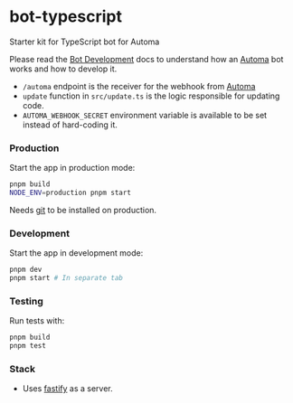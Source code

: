 # bot-typescript

Starter kit for TypeScript bot for Automa

Please read the [Bot Development](https://docs.automa.app/bot-development) docs to understand how an [Automa][automa] bot works and how to develop it.

- `/automa` endpoint is the receiver for the webhook from [Automa][automa]
- `update` function in `src/update.ts` is the logic responsible for updating code.
- `AUTOMA_WEBHOOK_SECRET` environment variable is available to be set instead of hard-coding it.

### Production

Start the app in production mode:

```sh
pnpm build
NODE_ENV=production pnpm start
```

Needs [git](https://git-scm.org) to be installed on production.

### Development

Start the app in development mode:

```sh
pnpm dev
pnpm start # In separate tab
```

### Testing

Run tests with:

```sh
pnpm build
pnpm test
```

### Stack

- Uses [fastify](https://fastify.io/) as a server.

[automa]: https://automa.app

